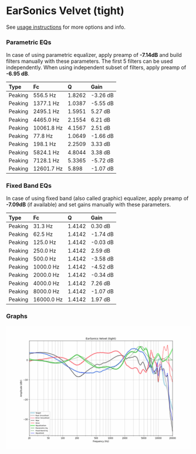 # EarSonics Velvet (tight)
See [usage instructions](https://github.com/jaakkopasanen/AutoEq#usage) for more options and info.

### Parametric EQs
In case of using parametric equalizer, apply preamp of **-7.14dB** and build filters manually
with these parameters. The first 5 filters can be used independently.
When using independent subset of filters, apply preamp of **-6.95 dB**.

| Type    | Fc         |      Q | Gain     |
|:--------|:-----------|:-------|:---------|
| Peaking | 556.5 Hz   | 1.8262 | -3.26 dB |
| Peaking | 1377.1 Hz  | 1.0387 | -5.55 dB |
| Peaking | 2495.1 Hz  | 1.5951 | 5.27 dB  |
| Peaking | 4465.0 Hz  | 2.1554 | 6.21 dB  |
| Peaking | 10061.8 Hz | 4.1567 | 2.51 dB  |
| Peaking | 77.8 Hz    | 1.0649 | -1.66 dB |
| Peaking | 198.1 Hz   | 2.2509 | 3.33 dB  |
| Peaking | 5824.1 Hz  | 4.8044 | 3.38 dB  |
| Peaking | 7128.1 Hz  | 5.3365 | -5.72 dB |
| Peaking | 12601.7 Hz | 5.898  | -1.07 dB |

### Fixed Band EQs
In case of using fixed band (also called graphic) equalizer, apply preamp of **-7.09dB**
(if available) and set gains manually with these parameters.

| Type    | Fc         |      Q | Gain     |
|:--------|:-----------|:-------|:---------|
| Peaking | 31.3 Hz    | 1.4142 | 0.30 dB  |
| Peaking | 62.5 Hz    | 1.4142 | -1.74 dB |
| Peaking | 125.0 Hz   | 1.4142 | -0.03 dB |
| Peaking | 250.0 Hz   | 1.4142 | 2.59 dB  |
| Peaking | 500.0 Hz   | 1.4142 | -3.58 dB |
| Peaking | 1000.0 Hz  | 1.4142 | -4.52 dB |
| Peaking | 2000.0 Hz  | 1.4142 | -0.34 dB |
| Peaking | 4000.0 Hz  | 1.4142 | 7.26 dB  |
| Peaking | 8000.0 Hz  | 1.4142 | -1.07 dB |
| Peaking | 16000.0 Hz | 1.4142 | 1.97 dB  |

### Graphs
![](./EarSonics%20Velvet%20(tight).png)